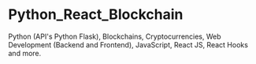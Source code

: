 # Python_React_Blockchain
Python (API's Python Flask), Blockchains, Cryptocurrencies, Web Development (Backend and Frontend), JavaScript, React JS, React Hooks and more.
